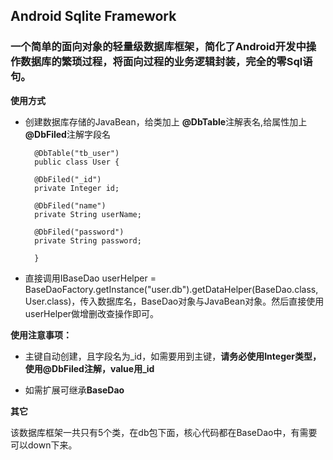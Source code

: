 ## Android Sqlite Framework ##

### 一个简单的面向对象的轻量级数据库框架，简化了Android开发中操作数据库的繁琐过程，将面向过程的业务逻辑封装，完全的零Sql语句。 ###

**使用方式**

- 创建数据库存储的JavaBean，给类加上 **@DbTable**注解表名,给属性加上 **@DbFiled**注解字段名
		
		@DbTable("tb_user")
		public class User {
		
		@DbFiled("_id")
		private Integer id;
		
		@DbFiled("name")
		private String userName;
		
		@DbFiled("password")
		private String password;

		}

- 直接调用IBaseDao<User> userHelper = BaseDaoFactory.getInstance("user.db").getDataHelper(BaseDao.class, User.class)，传入数据库名，BaseDao对象与JavaBean对象。然后直接使用userHelper做增删改查操作即可。

**使用注意事项：**

- 主键自动创建，且字段名为_id，如需要用到主键，**请务必使用Integer类型，使用@DbFiled注解，value用\_id**



- 如需扩展可继承**BaseDao**


**其它**

该数据库框架一共只有5个类，在db包下面，核心代码都在BaseDao中，有需要可以down下来。
